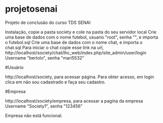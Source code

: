 # projetosenai
Projeto de conclusão do curso TDS SENAI

Instalação, copie a  pasta society e cole na pasta do seu servidor local
Crie uma base de dados com o nome futebol, usuario "root", senha "", e importa o futebol.sql
Crie uma base de dados com o nome chat, e importa o chat.sql
Para iniciar o chat copie esse link na url, http://localhost/society/chat/lhc_web/index.php/site_admin/user/login
Username "bertolo", senha "mari5532"

#Usuário

http://localhost/society, para acessar página.
Para obter acesso, em login clica em não sou cadastrado e faça seu cadastro.

#Empresa

http://localhost/society/empresa, para acessar a pagina da empresa
Username "Society1", senha "123456"

Empresa não está funcional.

